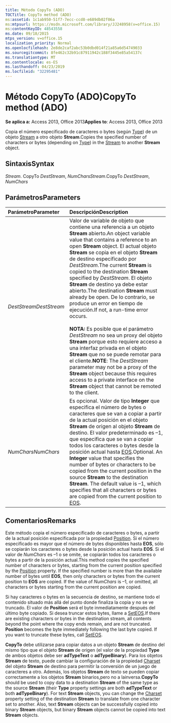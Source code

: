 ```yaml
---
title: Método CopyTo (ADO)
TOCTitle: CopyTo method (ADO)
ms:assetid: 1c1ab950-51f7-7ecc-ccd8-e689db02f06a
ms:mtpsurl: https://msdn.microsoft.com/library/JJ248958(v=office.15)
ms:contentKeyID: 48543558
ms.date: 09/18/2015
mtps_version: v=office.15
localization_priority: Normal
ms.openlocfilehash: 2e8de2caf2abc53b0dbd014f21a85a6d54749033
ms.sourcegitcommit: 8fe462c32b91c87911942c188f3445e85a54137c
ms.translationtype: MT
ms.contentlocale: es-ES
ms.lasthandoff: 04/23/2019
ms.locfileid: "32295481"
---
```

# <a name="copyto-method-ado"></a><span data-ttu-id="c9a1d-102">Método CopyTo (ADO)</span><span class="sxs-lookup"><span data-stu-id="c9a1d-102">CopyTo method (ADO)</span></span>

<span data-ttu-id="c9a1d-103">**Se aplica a:** Access 2013, Office 2013</span><span class="sxs-lookup"><span data-stu-id="c9a1d-103">**Applies to**: Access 2013, Office 2013</span></span>

<span data-ttu-id="c9a1d-104">Copia el número especificado de caracteres o bytes (según [Type](type-property-ado-stream.md)) de un objeto [Stream](stream-object-ado.md) a otro objeto **Stream**.</span><span class="sxs-lookup"><span data-stu-id="c9a1d-104">Copies the specified number of characters or bytes (depending on [Type](type-property-ado-stream.md)) in the [Stream](stream-object-ado.md) to another **Stream** object.</span></span>

## <a name="syntax"></a><span data-ttu-id="c9a1d-105">Sintaxis</span><span class="sxs-lookup"><span data-stu-id="c9a1d-105">Syntax</span></span>

<span data-ttu-id="c9a1d-106">*Stream*. CopyTo *DestStream*, *NumChars*</span><span class="sxs-lookup"><span data-stu-id="c9a1d-106">*Stream*.CopyTo *DestStream*, *NumChars*</span></span>

## <a name="parameters"></a><span data-ttu-id="c9a1d-107">Parámetros</span><span class="sxs-lookup"><span data-stu-id="c9a1d-107">Parameters</span></span>

|<span data-ttu-id="c9a1d-108">Parámetro</span><span class="sxs-lookup"><span data-stu-id="c9a1d-108">Parameter</span></span>|<span data-ttu-id="c9a1d-109">Descripción</span><span class="sxs-lookup"><span data-stu-id="c9a1d-109">Description</span></span>|
|:--------|:----------|
|<span data-ttu-id="c9a1d-110">*DestStream*</span><span class="sxs-lookup"><span data-stu-id="c9a1d-110">*DestStream*</span></span> |<span data-ttu-id="c9a1d-111">Valor de variable de objeto que contiene una referencia a un objeto **Stream** abierto.</span><span class="sxs-lookup"><span data-stu-id="c9a1d-111">An object variable value that contains a reference to an open **Stream** object.</span></span> <span data-ttu-id="c9a1d-112">El actual objeto **Stream** se copia en el objeto **Stream** de destino especificado por *DestStream*.</span><span class="sxs-lookup"><span data-stu-id="c9a1d-112">The current **Stream** is copied to the destination **Stream** specified by *DestStream*.</span></span> <span data-ttu-id="c9a1d-113">El objeto **Stream** de destino ya debe estar abierto.</span><span class="sxs-lookup"><span data-stu-id="c9a1d-113">The destination **Stream** must already be open.</span></span> <span data-ttu-id="c9a1d-114">De lo contrario, se produce un error en tiempo de ejecución.</span><span class="sxs-lookup"><span data-stu-id="c9a1d-114">If not, a run-time error occurs.</span></span><br/><br/><span data-ttu-id="c9a1d-115">**NOTA:** Es posible que el parámetro *DestStream* no sea un proxy del objeto **Stream** porque esto requiere acceso a una interfaz privada en el objeto **Stream** que no se puede remotar para el cliente.</span><span class="sxs-lookup"><span data-stu-id="c9a1d-115">**NOTE**: The *DestStream* parameter may not be a proxy of the **Stream** object because this requires access to a private interface on the **Stream** object that cannot be remoted to the client.</span></span>|
|<span data-ttu-id="c9a1d-116">*NumChars*</span><span class="sxs-lookup"><span data-stu-id="c9a1d-116">*NumChars*</span></span> |<span data-ttu-id="c9a1d-p102">Es opcional. Valor de tipo **Integer** que especifica el número de bytes o caracteres que se van a copiar a partir de la actual posición en el objeto **Stream** de origen al objeto **Stream** de destino. El valor predeterminado es –1, que especifica que se van a copiar todos los caracteres o bytes desde la posición actual hasta [EOS](eos-property-ado.md).</span><span class="sxs-lookup"><span data-stu-id="c9a1d-p102">Optional. An **Integer** value that specifies the number of bytes or characters to be copied from the current position in the source **Stream** to the destination **Stream**. The default value is –1, which specifies that all characters or bytes are copied from the current position to [EOS](eos-property-ado.md).</span></span>|

## <a name="remarks"></a><span data-ttu-id="c9a1d-120">Comentarios</span><span class="sxs-lookup"><span data-stu-id="c9a1d-120">Remarks</span></span>

<span data-ttu-id="c9a1d-p103">Este método copia el número especificado de caracteres o bytes, a partir de la actual posición especificada por la propiedad [Position](position-property-ado.md). Si el número especificado es mayor que el número de bytes disponibles hasta **EOS**, sólo se copiarán los caracteres o bytes desde la posición actual hasta **EOS**. Si el valor de *NumChars* es –1 o se omite, se copiarán todos los caracteres o bytes a partir de la posición actual.</span><span class="sxs-lookup"><span data-stu-id="c9a1d-p103">This method copies the specified number of characters or bytes, starting from the current position specified by the [Position](position-property-ado.md) property. If the specified number is more than the available number of bytes until **EOS**, then only characters or bytes from the current position to **EOS** are copied. If the value of *NumChars* is –1, or omitted, all characters or bytes starting from the current position are copied.</span></span>

<span data-ttu-id="c9a1d-p104">Si hay caracteres o bytes en la secuencia de destino, se mantiene todo el contenido situado más allá del punto donde finaliza la copia y no se ve truncado. El valor de **Position** será el byte inmediatamente después del último byte copiado. Si desea truncar estos bytes, llame a [SetEOS](seteos-method-ado.md).</span><span class="sxs-lookup"><span data-stu-id="c9a1d-p104">If there are existing characters or bytes in the destination stream, all contents beyond the point where the copy ends remain, and are not truncated. **Position** becomes the byte immediately following the last byte copied. If you want to truncate these bytes, call [SetEOS](seteos-method-ado.md).</span></span>

<span data-ttu-id="c9a1d-p105">**CopyTo** debe utilizarse para copiar datos a un objeto **Stream** de destino del mismo tipo que el objeto **Stream** de origen (el valor de la propiedad **Type** de ambos objetos debe ser **adTypeText** o **adTypeBinary**). Para los objetos **Stream** de texto, puede cambiar la configuración de la propiedad [Charset](charset-property-ado.md) del objeto **Stream** de destino para permitir la conversión de un juego de caracteres a otro. Además, los objetos **Stream** de texto se pueden copiar correctamente a los objetos **Stream** binarios,pero no a lainversa.</span><span class="sxs-lookup"><span data-stu-id="c9a1d-p105">**CopyTo** should be used to copy data to a destination **Stream** of the same type as the source **Stream** (their **Type** property settings are both **adTypeText** or both **adTypeBinary**). For text **Stream** objects, you can change the [Charset](charset-property-ado.md) property setting of the destination **Stream** to translate from one character set to another. Also, text **Stream** objects can be successfully copied into binary **Stream** objects, but binary **Stream** objects cannot be copied into text **Stream** objects.</span></span>


